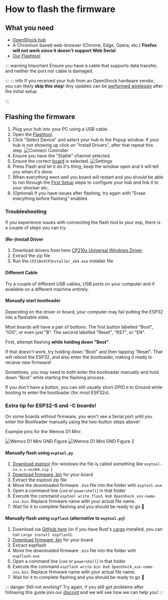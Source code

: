 # How to flash the firmware

## What you need

- [OpenShock hub](../hardware/boards/index.md)
- A Chromium based web-browser (Chrome, Edge, Opera, etc.) **Firefox will not work since it doesn't support Web Serial**
- [Our Flashtool](https://next.openshock.app/flashtool)

::: warning Important
Ensure you have a cable that supports data transfer, and neither the port nor cable is damaged.

:::
::: info
If you received your hub from an OpenShock hardware vendor, you can likely **skip this step**! Any updates can be [performed wirelessly](../guides/openshock-how-to-update.md) after the initial setup.

:::
## Flashing the firmware
1. Plug your hub into your PC using a USB cable.
2. Open the [Flashtool](https://next.openshock.app/flashtool).
3. Click "Select Device" and select your hub in the Popup window.
If your hub is not showing up click on "Install Drivers", after that repeat this step.
![Connect Controller](../static/guides/how-to-flash/Connect_Device_Flashtoolguide.png)
4. Ensure you have the "Stable" channel selected.
5. Ensure the correct [board](../hardware/boards/index.md) is selected.
![Settings](../static/guides/how-to-flash/settings.png)
6. Press Flash and let it do it's thing, keep the window open and it will tell you when it's done.
7. When everything went well you board will restart and you should be able to run through the [First Setup](../guides/openshock-first-setup.md) steps to configure your hub and link it to your shocker etc.
8. (Optional) If you have issues after flashing, try again with "Erase everything before flashing" enabled.

### Troubleshooting

If you experience issues with connecting the flash tool to your esp, there is a couple of steps you can try.

#### (Re-)Install Driver

1. Download drivers from here [CP210x Universal Windows Driver](https://download.openshock.org/drivers/CP210x_Universal_Windows_Driver.zip)
2. Extract the zip file
3. Run the `CP210xVCPInstaller_x64.exe` installer file

#### Different Cable

Try a couple of different USB cables, USB ports on your computer and if available on a different machine entirely.

#### Manually start bootloader

Depending on the driver or board, your computer may fail putting the ESP32 into a flashable state.

Most boards will have a pair of buttons. The first button labelled "Boot", "IO0", or even just "B". The second labelled "Reset", "RST", or "EN".

First, attempt flashing **while holding down "Boot"**.

If that doesn't work, try holding down "Boot" and then tapping "Reset". That will reboot the ESP32, and also enter the bootloader, making it ready to recieve new firmware!

Sometimes, you may need to both enter the bootloader manually *and* hold down "Boot" while starting the flashing process.

If you don't have a button, you can still usually short GPIO `0` to Ground while booting to enter the bootloader (for *most* ESP32s).

### Extra tip for ESP32-S and -C boards!

On some boards without firmware, you won't see a Serial port until you enter the Bootloader manually using the two-button steps above!

Example pins for the Wemos D1 Mini

![Wemos D1 Mini GND Figure](../static/boards/wemos-d1-mini-esp32/gnd-figure.webp)
![Wemos D1 Mini GND Figure 2](../static/boards/wemos-d1-mini-esp32/gnd-figure2.webp)

#### Manually flash using `esptool.py`

1. [Download esptool](https://github.com/espressif/esptool/releases/latest) (for windows the file is called something like `esptool-vx.x.x-win64.zip `)
2. [Download firmware .bin](https://github.com/OpenShock/Firmware/releases/latest) for your board
3. Extract the esptool zip file
4. Move the downloaded firmware `.bin` file into the folder with `esptool.exe`
5. Open a command line (`cmd` or `powershell`) in that folder
6. Execute the command `esptool write_flash 0x0 OpenShock_xxx-name-xxx.bin`. Replace firmware name with your actual file name.
7. Wait for it to complete flashing and you should be ready to go :partying_face:

#### Manually flash using `espflash` (alternative to `esptool.py`)
1. Download via [GitHub here](https://github.com/esp-rs/espflash/releases) (or if you have Rust's [cargo](https://doc.rust-lang.org/cargo/) installed, you can run `cargo install espflash`).
2. [Download firmware .bin](https://github.com/OpenShock/Firmware/releases/latest) for your board
3. Extract espflash
4. Move the downloaded firmware `.bin` file into the folder with `espflash.exe`
5. Open a command line (`cmd` or `powershell`) in that folder
6. Execute the command `espflash write-bin 0x0 OpenShock_xxx-name-xxx.bin`. Replace firmware name with your actual file name.
7. Wait for it to complete flashing and you should be ready to go :partying_face:

::: danger Still not working?
Try again, if you still got problems after following this guide join our [discord](https://discord.gg/OpenShock) and we will see how we can help you!
:::
